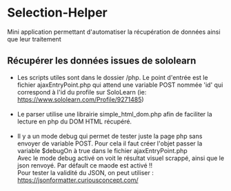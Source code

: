 # Selection-Helper
Mini application permettant d'automatiser la récupération de données ainsi que leur traitement

## Récupérer les données issues de sololearn
- Les scripts utiles sont dans le dossier /php. Le point d'entrée est le fichier ajaxEntryPoint.php qui attend une variable POST nommée 'id' qui correspond à l'id du profile sur SoloLearn (ie: https://www.sololearn.com/Profile/9271485)
<br/><br/>
- Le parser utilise une librairie simple_html_dom.php afin de faciliter la lecture en php du DOM HTML récupéré.
<br/><br/>
- Il y a un mode debug qui permet de tester juste la page php sans envoyer de variable POST. Pour cela il faut créer l'objet passer la variable $debugOn à true dans le fichier ajaxEntryPoint.php
<br/> Avec le mode debug activé on voit le résultat visuel scrappé, ainsi que le json renvoyé. Par défault ce maode est activé !!
<br/>Pour tester la validité du JSON, on peut utiliser : https://jsonformatter.curiousconcept.com/
